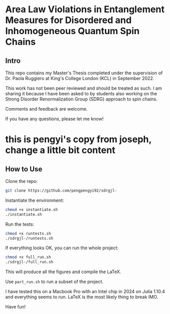 # Area Law Violations in Entanglement Measures for Disordered and Inhomogeneous Quantum Spin Chains

## Intro
This repo contains my Master's Thesis completed under the supervision of Dr. Paola Ruggiero at King's College London (KCL) in September 2022. 

This work has not been peer reviewed and should be treated as such. I am sharing it because I have been asked to by students also working on the Strong Disorder Renormalization Group (SDRG) approach to spin chains. 

Comments and feedback are welcome. 

If you have any questions, please let me know!
# this is pengyi's copy from joseph, change a little bit content


## How to Use
Clone the repo:

```bash
git clone https://github.com/pengpengyi92/sdrgjl-
```

Instantiate the environment:
    
```bash
chmod +x instantiate.sh 
./instantiate.sh
```

Run the tests:

```bash
chmod +x runtests.sh
./sdrgjl-/runtests.sh
```

If everything looks OK, you can run the whole project:

```bash
chmod +x full_run.sh
./sdrgjl-/full_run.sh
```

This will produce all the figures and compile the LaTeX.

Use ```part_run.sh``` to run a subset of the project. 

I have tested this on a Macbook Pro with an Intel chip in 2024 on Julia 1.10.4 and everything seems to run. LaTeX is the most likely thing to break IMO. 

Have fun!

